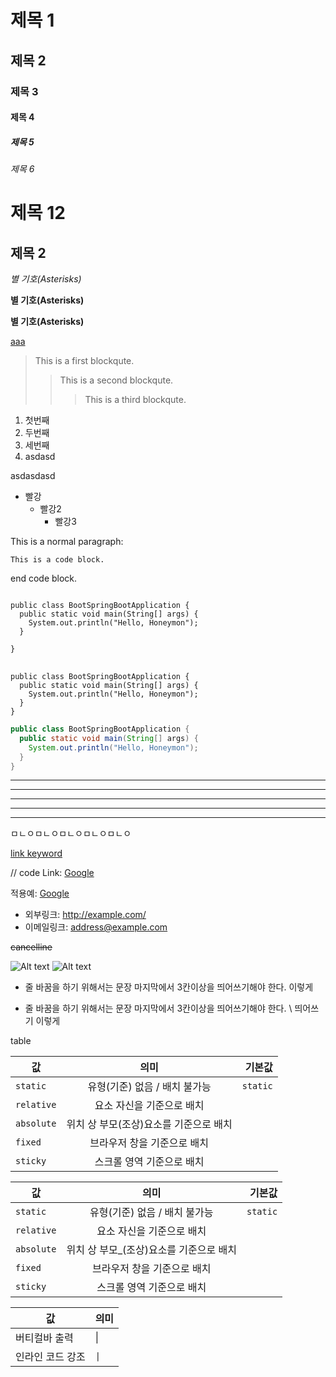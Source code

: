 # 제목 1
## 제목 2
### 제목 3
#### 제목 4
##### 제목 5
###### 제목 6

제목 12
==

제목 2
------


*별 기호(Asterisks)* 

**별 기호(Asterisks)**

__별 기호(Asterisks)__

<u>aaa</u>


> This is a first blockqute.
>	> This is a second blockqute.
>	>	> This is a third blockqute.


1. 첫번째
2. 두번째
3. 세번째
4. asdasd

asdasdasd

+ 빨강
  + 빨강2
    + 빨강3




This is a normal paragraph:

    This is a code block.
    
end code block.


<pre>
<code>
public class BootSpringBootApplication {
  public static void main(String[] args) {
    System.out.println("Hello, Honeymon");
  }

}
</code>
</pre>


```
public class BootSpringBootApplication {
  public static void main(String[] args) {
    System.out.println("Hello, Honeymon");
  }
}
```


```java
public class BootSpringBootApplication {
  public static void main(String[] args) {
    System.out.println("Hello, Honeymon");
  }
}
```



* * *

***

*****

- - -

---------------------------------------




ㅁㄴㅇㅁㄴㅇㅁㄴㅇㅁㄴㅇㅁㄴㅇ



[link keyword][id]

[id]: URL "Optional Title here"

// code
Link: [Google][googlelink]

[googlelink]: https://google.com "Go google"




적용예: [Google](https://google.com, "google link")



* 외부링크: <http://example.com/>
* 이메일링크: <address@example.com>



~~cancelline~~


![Alt text](/path/to/img.jpg)
![Alt text](/path/to/img.jpg "Optional title")


* 줄 바꿈을 하기 위해서는 문장 마지막에서 3칸이상을 띄어쓰기해야 한다. 
이렇게

* 줄 바꿈을 하기 위해서는 문장 마지막에서 3칸이상을 띄어쓰기해야 한다.   \\ 띄어쓰기
이렇게


table


| 값 | 의미 | 기본값 |
|---|:---:|---:|
| `static` | 유형(기준) 없음 / 배치 불가능 | `static` |
| `relative` | 요소 자신을 기준으로 배치 |  |
| `absolute` | 위치 상 부모(조상)요소를 기준으로 배치 |  |
| `fixed` | 브라우저 창을 기준으로 배치 |  |
| `sticky` | 스크롤 영역 기준으로 배치 |  |

값 | 의미 | 기본값
---|:---:|---:
`static` | 유형(기준) 없음 / 배치 불가능 | `static`
`relative` | 요소 자신을 기준으로 배치 |
`absolute` | 위치 상 부모_(조상)요소를 기준으로 배치 |
`fixed` | 브라우저 창을 기준으로 배치 |
`sticky` | 스크롤 영역 기준으로 배치 |




| 값 | 의미 |
|---|---|
| 버티컬바 출력 | \| |
| 인라인 코드 강조 | `\|` |
